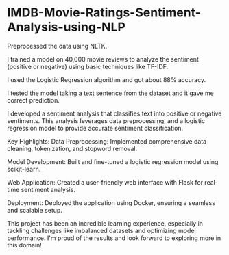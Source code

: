 # IMDB-Movie-Ratings-Sentiment-Analysis-using-NLP

Preprocessed the data using NLTK.

I trained a model on 40,000 movie reviews to analyze the sentiment (positive or negative) using basic techniques like TF-IDF.

I used the Logistic Regression algorithm and got about 88% accuracy.

I tested the model taking a text sentence from the dataset and it gave me correct prediction.

I developed a sentiment analysis that classifies text into positive or negative sentiments. This analysis leverages data preprocessing, and a logistic regression model to provide accurate sentiment classification.

Key Highlights:
Data Preprocessing: Implemented comprehensive data cleaning, tokenization, and stopword removal.

Model Development: Built and fine-tuned a logistic regression model using scikit-learn.

Web Application: Created a user-friendly web interface with Flask for real-time sentiment analysis.

Deployment: Deployed the application using Docker, ensuring a seamless and scalable setup.

This project has been an incredible learning experience, especially in tackling challenges like imbalanced datasets and optimizing model performance. I'm proud of the results and look forward to exploring more in this domain!
